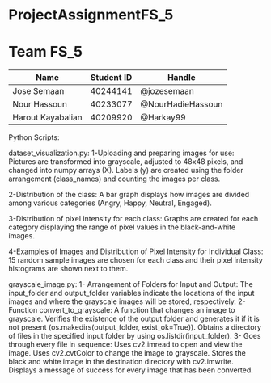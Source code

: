# ProjectAssignmentFS_5

# Team FS_5

| Name | Student ID | Handle |
| ---- | ---------- | ------ |
| Jose Semaan | 40244141 | @jozesemaan |
| Nour Hassoun | 40233077 | @NourHadieHassoun |
| Harout Kayabalian | 40209920 | @Harkay99 |

Python Scripts:

dataset_visualization.py: 
1-Uploading and preparing images for use:
Pictures are transformed into grayscale, adjusted to 48x48 pixels, and changed into numpy arrays (X).
Labels (y) are created using the folder arrangement (class_names) and counting the images per class.

2-Distribution of the class:
A bar graph displays how images are divided among various categories (Angry, Happy, Neutral, Engaged).

3-Distribution of pixel intensity for each class:
Graphs are created for each category displaying the range of pixel values in the black-and-white images.

4-Examples of Images and Distribution of Pixel Intensity for Individual Class:
15 random sample images are chosen for each class and their pixel intensity histograms are shown next to them.

grayscale_image.py:
1- Arrangement of Folders for Input and Output:
The input_folder and output_folder variables indicate the locations of the input images and where the grayscale images will be stored, respectively.
2- Function convert_to_grayscale:
A function that changes an image to grayscale.
Verifies the existence of the output folder and generates it if it is not present (os.makedirs(output_folder, exist_ok=True)).
Obtains a directory of files in the specified input folder by using os.listdir(input_folder).
3- Goes through every file in sequence:
Uses cv2.imread to open and view the image.
Uses cv2.cvtColor to change the image to grayscale.
Stores the black and white image in the destination directory with cv2.imwrite.
Displays a message of success for every image that has been converted.

